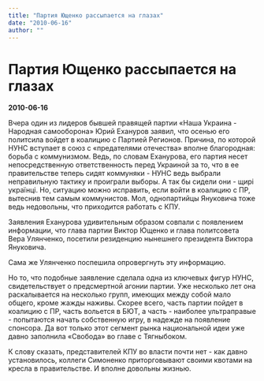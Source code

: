 ```yaml
---
title: "Партия Ющенко рассыпается на глазах"
date: "2010-06-16"
author: ""
---
```


# Партия Ющенко рассыпается на глазах

**2010-06-16** 

Вчера один из лидеров бывшей правящей партии «Наша Украина - Народная самооборона» Юрий Ехануров заявил, что осенью его политсила войдет в коалицию с Партией Регионов. Причина, по которой НУНС вступает в союз с «предателями отечества» вполне благородная: борьба с коммунизмом. Ведь, по словам Еханурова, его партия несет непосредственную ответственность перед Украиной за то, что в ее правительстве теперь сидят коммуняки - НУНС ведь выбрали неправильную тактику и проиграли выборы. А так бы сидели они - щирі українці. Но, ситуацию можно исправить, если войти в коалицию с ПР, вытеснив тем самым коммунистов. Мол, однопартийцы Януковича тоже ведь недовольны, что приходится работать с КПУ.

Заявления Еханурова удивительным образом совпали с появлением информации, что глава партии Виктор Ющенко и глава политсовета Вера Улянченко, посетили резиденцию нынешнего президента Виктора Януковича.

Сама же Улянченко поспешила опровергнуть эту информацию.

Но то, что подобные заявление сделала одна из ключевых фигур НУНС, свидетельствует о предсмертной агонии партии. Уже несколько лет она раскалывается на несколько групп, имеющих между собой мало общего, кроме жажды наживы. Скорее всего, часть партии пойдет в коалицию с ПР, часть вольется в БЮТ, а часть - наиболее ультраправые - попытаются начать собственную игру, в надежде на появление спонсора. Да вот только этот сегмент рынка национальной идеи уже давно заполнила «Свобода» во главе с Тягныбоком.

К слову сказать, представителей КПУ во власти почти нет - как давно установилось, коллеги Симоненко приторговывают своими квотами на кресла в правительстве. И вполне довольны жизнью.
